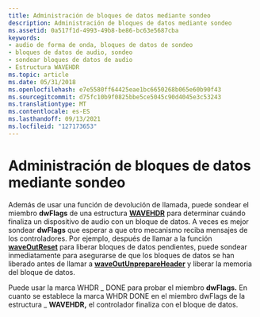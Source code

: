 ```yaml
---
title: Administración de bloques de datos mediante sondeo
description: Administración de bloques de datos mediante sondeo
ms.assetid: 0a517f1d-4993-49b8-be86-bc63e5687cba
keywords:
- audio de forma de onda, bloques de datos de sondeo
- bloques de datos de audio, sondeo
- sondear bloques de datos de audio
- Estructura WAVEHDR
ms.topic: article
ms.date: 05/31/2018
ms.openlocfilehash: e7e5580ff64425eae1bc6650268b065e60b90f43
ms.sourcegitcommit: d75fc10b9f0825bbe5ce5045c90d4045e3c53243
ms.translationtype: MT
ms.contentlocale: es-ES
ms.lasthandoff: 09/13/2021
ms.locfileid: "127173653"
---
```

# <a name="managing-data-blocks-by-polling"></a>Administración de bloques de datos mediante sondeo

Además de usar una función de devolución de llamada, puede sondear el miembro **dwFlags** de una estructura [**WAVEHDR**](/windows/win32/api/mmeapi/ns-mmeapi-wavehdr) para determinar cuándo finaliza un dispositivo de audio con un bloque de datos. A veces es mejor sondear **dwFlags** que esperar a que otro mecanismo reciba mensajes de los controladores. Por ejemplo, después de llamar a la función [**waveOutReset**](/windows/win32/api/mmeapi/nf-mmeapi-waveoutreset) para liberar bloques de datos pendientes, puede sondear inmediatamente para asegurarse de que los bloques de datos se han liberado antes de llamar a [**waveOutUnprepareHeader**](/windows/win32/api/mmeapi/nf-mmeapi-waveoutunprepareheader) y liberar la memoria del bloque de datos.

Puede usar la marca WHDR \_ DONE para probar el miembro **dwFlags.** En cuanto se establece la marca WHDR DONE en el miembro dwFlags de la estructura \_ **WAVEHDR,** el controlador  finaliza con el bloque de datos.

 

 